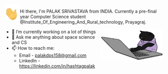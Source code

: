 <img align="left" width="50" height="50" src="hi.gif">

Hi there, I'm PALAK SRIVASTAVA from INDIA. Currently a pre-final year Computer Science student @Institute_Of_Engineering_And_Rural_technology, Prayagraj.





<img align="right" width="200" height="100" src="code-cat.gif">









- 🔭 I’m currently working on a lot of things
- 💬 Ask me anything about space science and CS
- 📫 How to reach me: 
  - Email - palakdps158@gmail.com
  - LinkedIn - https://linkedin.com/in/hashtagpalak
